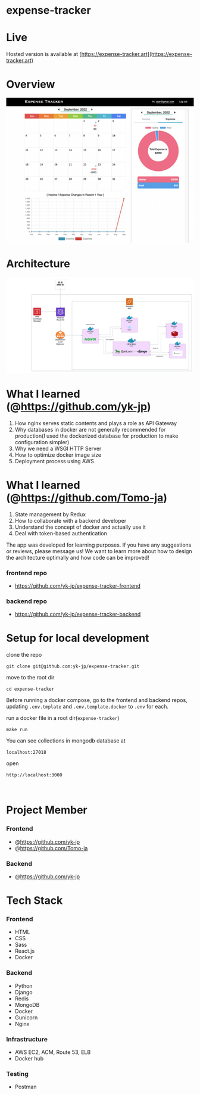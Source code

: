 # expense-tracker

# Live
Hosted version is available at [https://expense-tracker.art](https://expense-tracker.art)

# Overview
<img align="center" src="./img/expenseTracker.png" alt="image" />

<br>

# Architecture

<img align="center" src="./img/expenseTrackerArch.png" alt="image" />

<br>

# What I learned (@https://github.com/yk-jp)

1. How nginx serves static contents and plays a role as API Gateway
2. Why databases in docker are not generally recommended for production(I used the dockerized database for production to make configuration simpler)
3. Why we need a WSGI HTTP Server
4. How to optimize docker image size
5. Deployment process using AWS

# What I learned (@https://github.com/Tomo-ja)

1. State management by Redux
2. How to collaborate with a backend developer
3. Understand the concept of docker and actually use it
4. Deal with token-based authentication

The app was developed for learning purposes.
If you have any suggestions or reviews, please message us!
We want to learn more about how to design the architecture optimally and how code can be improved!

### frontend repo

- https://github.com/yk-jp/expense-tracker-frontend

### backend repo

- https://github.com/yk-jp/expense-tracker-backend

# Setup for local development

clone the repo

```
git clone git@github.com:yk-jp/expense-tracker.git
```

move to the root dir

```
cd expense-tracker
```

Before running a docker compose,
go to the frontend and backend repos, updating `.env.tmplate` and `.env.template.docker` to `.env` for each.

run a docker file in a root dir(`expense-tracker`)

```
make run
```

You can see collections in mongodb database at

```
localhost:27018
```

open

```
http://localhost:3000
```

<br>

# Project Member

### Frontend

- @https://github.com/yk-jp
- @https://github.com/Tomo-ja

### Backend

- @https://github.com/yk-jp

# Tech Stack

### Frontend

- HTML
- CSS
- Sass
- React.js
- Docker

### Backend

- Python
- Django
- Redis
- MongoDB
- Docker
- Gunicorn
- Nginx

### Infrastructure 
- AWS EC2, ACM, Route 53, ELB 
- Docker hub

### Testing

- Postman
